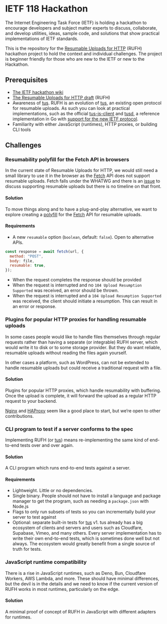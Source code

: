 # IETF 118 Hackathon

The Internet Engineering Task Force (IETF) is holding a hackathon to encourage
developers and subject matter experts to discuss, collaborate, and develop
utilities, ideas, sample code, and solutions that show practical implementations
of IETF standards.

This is the repository for the [Resumable Uploads for HTTP][rufh] (RUFH)
hackathon project to hold the context and individual challenges. The project is
beginner friendly for those who are new to the IETF or new to the Hackathon.

## Prerequisites

- [The IETF hackathon wiki][wiki]
- [The Resumable Uploads for HTTP draft][rufh] (RUFH)
- Awareness of [tus][]. RUFH is an evolution of [tus][], an existing open
  protocol for resumable uploads. As such you can look at practical
  implementations, such as the official [tus-js-client][] and [tusd][], a
  reference implementation in Go with [support for the new IETF
  protocol][tusd-draft].
- Familiarity with either JavaScript (runtimes), HTTP proxies, or building CLI
  tools

## Challenges

### Resumability polyfill for the Fetch API in browsers

In the current state of Resumable Uploads for HTTP, we would still need a small
library to use it in the browser as the [Fetch][] API does not support resumable
uploads. Fetch falls under the WHATWG and there is an [issue][tus-fetch] to
discuss supporting resumable uploads but there is no timeline on that front.

#### Solution

To move things along and to have a plug-and-play alternative, we want to explore
creating a [polyfill][] for the [Fetch][] API for resumable uploads.

#### Requirements

- A new `resumable` option (`boolean`, default: `false`). Open to alternative
  APIs.

```js
const response = await fetch(url, {
  method: "POST",
  body: file,
  resumable: true,
});
```

- When the request completes the response should be provided
- When the request is interrupted and no `104 Upload Resumption Supported` was
  received, an error should be thrown.
- When the request is interrupted and a `104 Upload Resumption Supported` was
  received, the client should initiate a resumption. This can result in an error
  or response.

### Plugins for popular HTTP proxies for handling resumable uploads

In some cases people would like to handle files themselves through regular
requests rather than having a separate (or integrable) RUFH server, which would
write it to disk or to some storage provider. But they do want reliable,
resumable uploads without reading the files again yourself.

In other cases a platform, such as WordPress, can not be extended to handle
resumable uploads but could receive a traditional request with a file.

#### Solution

Plugins for popular HTTP proxies, which handle resumability with buffering. Once
the upload is complete, it will forward the upload as a regular HTTP request to
your backend.

[Nginx][] and [HAProxy][] seem like a good place to start, but we‘re open to
other contributions.

### CLI program to test if a server conforms to the spec

Implementing RUFH (or [tus][]) means re-implementing the same kind of end-to-end
tests over and over again.

#### Solution

A CLI program which runs end-to-end tests against a server.

#### Requirements

- Lightweight. Little or no dependencies.
- Single binary. People should not have to install a language and package
  manager to get the program, such as needing a `package.json` with Node.js
- Flags to only run subsets of tests so you can incrementally build your server
  to test against
- Optional: separate built-in tests for [tus][] v1. tus already has a big
  ecosystem of clients and servers and users such as Cloudfare, Supabase, Vimeo,
  and many others. Every server implementation has to write their own end-to-end
  tests, which is sometimes done well but not always. The ecosystem would
  greatly benefit from a single source of truth for tests.

### JavaScript runtime compatibility

There is a rise in JavaScript runtimes, such as Deno, Bun, Cloudfare Workers,
AWS Lambda, and more. These should have minimal differences, but the devil is in
the details and we need to know if the current version of RUFH works in most
runtimes, particularly on the edge.

#### Solution

A minimal proof of concept of RUFH in JavaScript with different adapters for
runtimes.

<!-- definitions -->

[rufh]: https://datatracker.ietf.org/doc/draft-ietf-httpbis-resumable-upload/02/
[wiki]: https://wiki.ietf.org/en/meeting/118/hackathon
[tus]: https://tus.io/
[tus-js-client]: https://github.com/tus/tus-js-client/
[tusd]: https://github.com/tus/tusd/
[tusd-draft]:
  https://tus.io/blog/2023/09/20/tusd-200#support-for-the-new-ietf-protocol
[nginx]: https://www.nginx.com/
[haproxy]: https://www.haproxy.com/
[fetch]: https://developer.mozilla.org/en-US/docs/Web/API/Fetch_API
[tus-fetch]: https://github.com/whatwg/fetch/issues/1626
[polyfill]: https://developer.mozilla.org/en-US/docs/Glossary/Polyfill
